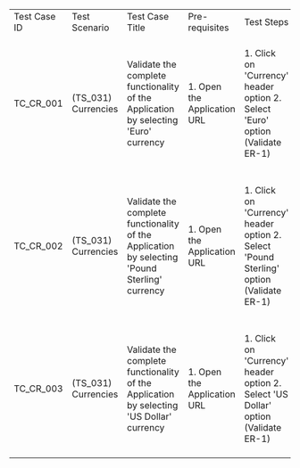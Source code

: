 | | | | | | | |
|-|-|-|-|-|-|-|
|Test Case ID|Test Scenario |Test Case Title|Pre-requisites|Test Steps|Test Data|Expected Result (ER)|
|TC_CR_001|(TS_031) Currencies|Validate the complete functionality of the Application by selecting 'Euro' currency|1. Open the Application URL|1. Click on 'Currency' header option  2. Select 'Euro' option (Validate ER-1)|Not Applicable|1. The complete functionality of the application should work correctly according to the selected 'Euro' currency|
|TC_CR_002|(TS_031) Currencies|Validate the complete functionality of the Application by selecting 'Pound Sterling' currency|1. Open the Application URL|1. Click on 'Currency' header option  2. Select 'Pound Sterling' option (Validate ER-1)|Not Applicable|1. The complete functionality of the application should work correctly according to the selected 'Pound Sterling' currency|
|TC_CR_003|(TS_031) Currencies|Validate the complete functionality of the Application by selecting 'US Dollar' currency|1. Open the Application URL|1. Click on 'Currency' header option  2. Select 'US Dollar' option (Validate ER-1)|Not Applicable|1. The complete functionality of the application should work correctly according to the selected 'US Dollar' currency|
